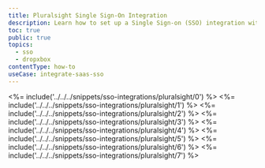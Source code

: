 ```yaml
---
title: Pluralsight Single Sign-On Integration
description: Learn how to set up a Single Sign-on (SSO) integration with Pluralsight and Auth0.
toc: true
public: true
topics:
  - sso
  - dropxbox
contentType: how-to
useCase: integrate-saas-sso
---
```

<%= include('../../../snippets/sso-integrations/pluralsight/0') %> 
<%= include('../../../snippets/sso-integrations/pluralsight/1') %> 
<%= include('../../../snippets/sso-integrations/pluralsight/2') %> 
<%= include('../../../snippets/sso-integrations/pluralsight/3') %> 
<%= include('../../../snippets/sso-integrations/pluralsight/4') %> 
<%= include('../../../snippets/sso-integrations/pluralsight/5') %> 
<%= include('../../../snippets/sso-integrations/pluralsight/6') %>
<%= include('../../../snippets/sso-integrations/pluralsight/7') %>
